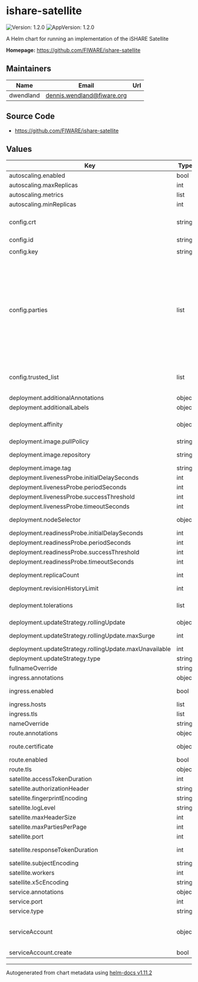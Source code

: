 # ishare-satellite

![Version: 1.2.0](https://img.shields.io/badge/Version-1.2.0-informational?style=flat-square) ![AppVersion: 1.2.0](https://img.shields.io/badge/AppVersion-1.2.0-informational?style=flat-square)

A Helm chart for running an implementation of the iSHARE Satellite

**Homepage:** <https://github.com/FIWARE/ishare-satellite>

## Maintainers

| Name | Email | Url |
| ---- | ------ | --- |
| dwendland | <dennis.wendland@fiware.org> |  |

## Source Code

* <https://github.com/FIWARE/ishare-satellite>

## Values

| Key | Type | Default | Description |
|-----|------|---------|-------------|
| autoscaling.enabled | bool | `false` |  |
| autoscaling.maxReplicas | int | `10` | maximum number of running pods |
| autoscaling.metrics | list | `[]` | metrics to react on |
| autoscaling.minReplicas | int | `1` | minimum number of running pods |
| config.crt | string | `"-----BEGIN CERTIFICATE-----\n<Satellite certificate>\n-----END CERTIFICATE-----\n-----BEGIN CERTIFICATE-----\n<Intermediate certificates>\n-----END CERTIFICATE-----\n-----BEGIN CERTIFICATE-----\n<Root CA certificate>\n-----END CERTIFICATE-----\n"` | Certificate chain of satellite |
| config.id | string | `"<SATELLITE_EORI>"` | Client-ID/EORI of satellite |
| config.key | string | `"-----BEGIN RSA PRIVATE KEY-----\n<Satellite private key>\n-----END RSA PRIVATE KEY-----\n"` | Private key of satellite |
| config.parties | list | `[{"capability_url":"https://idp.packetdel.com/capabilities","certifications":[{"end_date":"2051-09-27T00:00:00Z","loa":3,"role":"IdentityProvider","start_date":"2021-09-27T00:00:00Z"}],"crt":"-----BEGIN CERTIFICATE-----\n<Packet Delivery Company Certificate>\n-----END CERTIFICATE-----\n","end_date":"2051-09-27T00:00:00Z","id":"EU.EORI.NLPACKETDEL","name":"Packet Delivery Company","start_date":"2021-09-27T00:00:00Z","status":"Active"},{"capability_url":"https://idp.packetdel.com/capabilities","certifications":[{"end_date":"2051-09-27T00:00:00Z","loa":3,"role":"IdentityProvider","start_date":"2021-09-27T00:00:00Z"}],"crt":"-----BEGIN CERTIFICATE-----\n<NoCheaper Certificate>\n-----END CERTIFICATE-----\n","end_date":"2051-09-27T00:00:00Z","id":"EU.EORI.NLNOCHEAPER","name":"NoCheaper","start_date":"2021-09-27T00:00:00Z","status":"Active"},{"crt":"-----BEGIN CERTIFICATE-----\n<HappyPets Certificate>\n-----END CERTIFICATE-----\n","end_date":"2051-09-27T00:00:00Z","id":"EU.EORI.NLHAPPYPETS","name":"HappyPets","start_date":"2021-09-27T00:00:00Z","status":"NotActive"}]` | Configuration of parties (trusted participants) |
| config.trusted_list | list | `[{"crt":"-----BEGIN CERTIFICATE-----\n<iSHARETestCA Certificate>\n-----END CERTIFICATE-----\n","name":"iSHARETestCA","status":"granted","validity":"valid"},{"crt":"-----BEGIN CERTIFICATE-----\n<FIWARETEST-CA Certificate>\n-----END CERTIFICATE-----\n","name":"FIWARETEST-CA","status":"granted","validity":"valid"}]` | Configuration of CA trusted list |
| deployment.additionalAnnotations | object | `{}` | additional annotations for the deployment, if required |
| deployment.additionalLabels | object | `{}` | additional labels for the deployment, if required |
| deployment.affinity | object | `{}` | affinity template ref: https://kubernetes.io/docs/concepts/configuration/assign-pod-node/#affinity-and-anti-affinity |
| deployment.image.pullPolicy | string | `"IfNotPresent"` | specification of the image pull policy |
| deployment.image.repository | string | `"fiware/ishare-satellite"` | image name ref: https://hub.docker.com/r/i4trust/activation-service |
| deployment.image.tag | string | `"1.2.0"` | tag of the image to be used |
| deployment.livenessProbe.initialDelaySeconds | int | `20` |  |
| deployment.livenessProbe.periodSeconds | int | `10` |  |
| deployment.livenessProbe.successThreshold | int | `1` |  |
| deployment.livenessProbe.timeoutSeconds | int | `30` |  |
| deployment.nodeSelector | object | `{}` | selector template ref: https://kubernetes.io/docs/user-guide/node-selection/ |
| deployment.readinessProbe.initialDelaySeconds | int | `21` |  |
| deployment.readinessProbe.periodSeconds | int | `10` |  |
| deployment.readinessProbe.successThreshold | int | `1` |  |
| deployment.readinessProbe.timeoutSeconds | int | `30` |  |
| deployment.replicaCount | int | `1` | initial number of target replications, can be different if autoscaling is enabled |
| deployment.revisionHistoryLimit | int | `3` | number of old replicas to be retained |
| deployment.tolerations | list | `[]` | tolerations template ref: ref: https://kubernetes.io/docs/concepts/configuration/taint-and-toleration/ |
| deployment.updateStrategy.rollingUpdate | object | `{"maxSurge":1,"maxUnavailable":0}` | new pods will be added gradually |
| deployment.updateStrategy.rollingUpdate.maxSurge | int | `1` | number of pods that can be created above the desired amount while updating |
| deployment.updateStrategy.rollingUpdate.maxUnavailable | int | `0` | number of pods that can be unavailable while updating |
| deployment.updateStrategy.type | string | `"RollingUpdate"` | type of the update |
| fullnameOverride | string | `""` | option to override the fullname config in the _helpers.tpl |
| ingress.annotations | object | `{}` | annotations to be added to the ingress |
| ingress.enabled | bool | `false` | should there be an ingress to connect the satellite with the public internet |
| ingress.hosts | list | `[]` | all hosts to be provided |
| ingress.tls | list | `[]` | configure the ingress' tls |
| nameOverride | string | `""` | option to override the name config in the _helpers.tpl |
| route.annotations | object | `{}` | annotations to be added to the route |
| route.certificate | object | `{}` | see: https://github.com/FIWARE-Ops/fiware-gitops/blob/master/doc/ROUTES.md |
| route.enabled | bool | `false` |  |
| route.tls | object | `{}` | tls configuration for the route |
| satellite.accessTokenDuration | int | `3600` | Access token expiration duration (in s) |
| satellite.authorizationHeader | string | `"Authorization"` | Header name where to expect access_token |
| satellite.fingerprintEncoding | string | `"UTF-8"` | Encoding of the certificate fingerprint for the trusted list |
| satellite.logLevel | string | `"info"` | Log Level |
| satellite.maxHeaderSize | int | `32768` | Maximum header size in bytes |
| satellite.maxPartiesPerPage | int | `10` | Maximum number of parties per page for queries |
| satellite.port | int | `8080` | Listen port |
| satellite.responseTokenDuration | int | `30` | JWT expiration duration (in s) of response tokens, besides the access token |
| satellite.subjectEncoding | string | `"UTF-8"` | Encoding of certificate subject names |
| satellite.workers | int | `4` | Number of (gunicorn) workers that should be created |
| satellite.x5cEncoding | string | `"UTF-8"` | Encoding of x5c certificates in JWTs |
| service.annotations | object | `{}` | addtional annotations, if required |
| service.port | int | `8080` | port to be used by the service |
| service.type | string | `"ClusterIP"` | service type |
| serviceAccount | object | `{"create":false}` | if a satellite specific service account should be used, it can be configured here ref: https://kubernetes.io/docs/tasks/configure-pod-container/configure-service-account/ |
| serviceAccount.create | bool | `false` | specifies if the account should be created |

----------------------------------------------
Autogenerated from chart metadata using [helm-docs v1.11.2](https://github.com/norwoodj/helm-docs/releases/v1.11.2)
